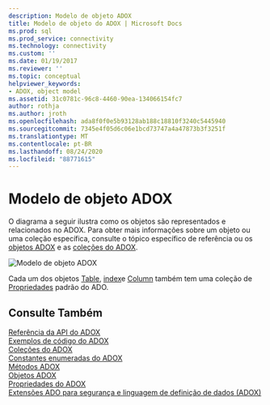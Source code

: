 ```yaml
---
description: Modelo de objeto ADOX
title: Modelo de objeto do ADOX | Microsoft Docs
ms.prod: sql
ms.prod_service: connectivity
ms.technology: connectivity
ms.custom: ''
ms.date: 01/19/2017
ms.reviewer: ''
ms.topic: conceptual
helpviewer_keywords:
- ADOX, object model
ms.assetid: 31c0781c-96c8-4460-90ea-134066154fc7
author: rothja
ms.author: jroth
ms.openlocfilehash: ada8f0f0e5b93128ab188c18810f3240c5445940
ms.sourcegitcommit: 7345e4f05d6c06e1bcd73747a4a47873b3f3251f
ms.translationtype: MT
ms.contentlocale: pt-BR
ms.lasthandoff: 08/24/2020
ms.locfileid: "88771615"
---
```

# <a name="adox-object-model"></a>Modelo de objeto ADOX
O diagrama a seguir ilustra como os objetos são representados e relacionados no ADOX. Para obter mais informações sobre um objeto ou uma coleção específica, consulte o tópico específico de referência ou os [objetos ADOX](./adox-objects.md) e as [coleções do ADOX](./adox-collections.md).  
  
 ![Modelo de objeto ADOX](../../../ado/reference/adox-api/media/adox_object_model.gif "ADOX_object_model")  
  
 Cada um dos objetos [Table](./table-object-adox.md), [index](./index-object-adox.md)e [Column](./column-object-adox.md) também tem uma coleção de [Propriedades](../ado-api/properties-collection-ado.md) padrão do ADO.  
  
## <a name="see-also"></a>Consulte Também  
 [Referência da API do ADOX](?view=sql-server-ver15)   
 [Exemplos de código do ADOX](./adox-code-examples.md)   
 [Coleções do ADOX](./adox-collections.md)   
 [Constantes enumeradas do ADOX](./adox-enumerated-constants.md)   
 [Métodos ADOX](./adox-methods.md)   
 [Objetos ADOX](./adox-objects.md)   
 [Propriedades do ADOX](./adox-properties.md)   
 [Extensões ADO para segurança e linguagem de definição de dados (ADOX)](../../guide/extensions/ado-extensions-for-data-definition-language-and-security-adox.md)